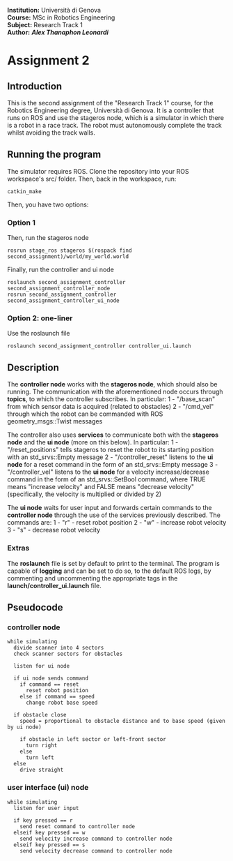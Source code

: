 **Institution:** Università di Genova<br>
**Course:** MSc in Robotics Engineering<br>
**Subject:** Research Track 1<br>
**Author:** ***Alex Thanaphon Leonardi***<br>

# Assignment 2

## Introduction
This is the second assignment of the "Research Track 1" course, for the Robotics Engineering degree, Università di Genova.
It is a controller that runs on ROS and use the stageros node, which is a simulator in which there is a robot in a race track. The robot must autonomously complete the track whilst avoiding the track walls.

## Running the program
The simulator requires ROS. Clone the repository into your ROS workspace's src/ folder. Then, back in the workspace, run:
```
catkin_make
```
Then, you have two options:
### Option 1
Then, run the stageros node
```
rosrun stage_ros stageros $(rospack find second_assignment)/world/my_world.world
```
Finally, run the controller and ui node
```
roslaunch second_assignment_controller second_assignment_controller_node
rosrun second_assignment_controller second_assignment_controller_ui_node
```
### Option 2: one-liner
Use the roslaunch file
```
roslaunch second_assignment_controller controller_ui.launch
```

## Description
The **controller node** works with the **stageros node**, which should also be running. The communication with the aforementioned node occurs through **topics**, to which the controller subscribes. In particular:
1 - "/base_scan" from which sensor data is acquired (related to obstacles)
2 - "/cmd_vel" through which the robot can be commanded with ROS geometry_msgs::Twist messages

The controller also uses **services** to communicate both with the **stageros node** and the **ui node** (more on this below). In particular:
1 - "/reset_positions" tells stageros to reset the robot to its starting position with an std_srvs::Empty message
2 - "/controller_reset" listens to the **ui node** for a reset command in the form of an std_srvs::Empty message
3 - "/controller_vel" listens to the **ui node** for a velocity increase/decrease command in the form of an std_srvs::SetBool command, where TRUE means "increase velocity" and FALSE means "decrease velocity" (specifically, the velocity is multiplied or divided by 2)

The **ui node** waits for user input and forwards certain commands to the **controller node** through the use of the services previously described. The commands are:
1 - "r" - reset robot position
2 - "w" - increase robot velocity
3 - "s" - decrease robot velocity

### Extras
The **roslaunch** file is set by default to print to the terminal. The program is capable of **logging** and can be set to do so, to the default ROS logs, by commenting and uncommenting the appropriate tags in the **launch/controller_ui.launch** file.

## Pseudocode
### controller node
```
while simulating
  divide scanner into 4 sectors
  check scanner sectors for obstacles

  listen for ui node

  if ui node sends command
    if command == reset
      reset robot position
    else if command == speed
      change robot base speed

  if obstacle close
    speed = proportional to obstacle distance and to base speed (given by ui node)

    if obstacle in left sector or left-front sector
      turn right
    else
      turn left
  else
    drive straight
```

### user interface (ui) node
```
while simulating
  listen for user input

  if key pressed == r
    send reset command to controller node
  elseif key pressed == w
    send velocity increase command to controller node
  elseif key pressed == s
    send velocity decrease command to controller node
```
